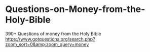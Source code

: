 # Questions-on-Money-from-the-Holy-Bible
390+ Questions of money from the Holy Bible https://www.gotquestions.org/search.php?zoom_sort=0&amp;zoom_query=money
